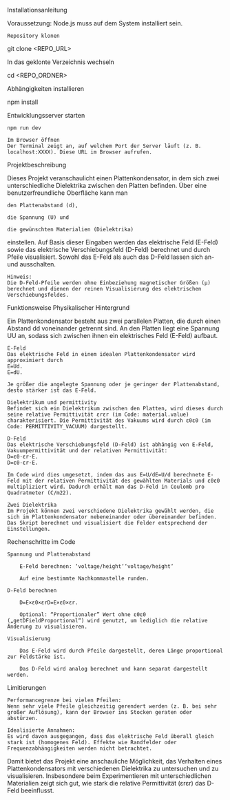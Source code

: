 Installationsanleitung

Voraussetzung: Node.js muss auf dem System installiert sein.

    Repository klonen

git clone <REPO_URL>

In das geklonte Verzeichnis wechseln

cd <REPO_ORDNER>

Abhängigkeiten installieren

npm install

Entwicklungsserver starten

    npm run dev

    Im Browser öffnen
    Der Terminal zeigt an, auf welchem Port der Server läuft (z. B. localhost:XXXX). Diese URL im Browser aufrufen.

Projektbeschreibung

Dieses Projekt veranschaulicht einen Plattenkondensator, in dem sich zwei unterschiedliche Dielektrika zwischen den Platten befinden. Über eine benutzerfreundliche Oberfläche kann man

    den Plattenabstand (d),

    die Spannung (U) und

    die gewünschten Materialien (Dielektrika)

einstellen. Auf Basis dieser Eingaben werden das elektrische Feld (E-Feld) sowie das elektrische Verschiebungsfeld (D-Feld) berechnet und durch Pfeile visualisiert. Sowohl das E-Feld als auch das D-Feld lassen sich an- und ausschalten.

    Hinweis:
    Die D-Feld-Pfeile werden ohne Einbeziehung magnetischer Größen (µ) berechnet und dienen der reinen Visualisierung des elektrischen Verschiebungsfeldes.

Funktionsweise
Physikalischer Hintergrund

Ein Plattenkondensator besteht aus zwei parallelen Platten, die durch einen Abstand dd voneinander getrennt sind. An den Platten liegt eine Spannung UU an, sodass sich zwischen ihnen ein elektrisches Feld (E-Feld) aufbaut.

    E-Feld
    Das elektrische Feld in einem idealen Plattenkondensator wird approximiert durch
    E=Ud.
    E=dU​.

    Je größer die angelegte Spannung oder je geringer der Plattenabstand, desto stärker ist das E-Feld.

    Dielektrikum und permittivity
    Befindet sich ein Dielektrikum zwischen den Platten, wird dieses durch seine relative Permittivität εrεr​ (im Code: material.value) charakterisiert. Die Permittivität des Vakuums wird durch ε0ε0​ (im Code: PERMITTIVITY_VACUUM) dargestellt.

    D-Feld
    Das elektrische Verschiebungsfeld (D-Feld) ist abhängig von E-Feld, Vakuumpermittivität und der relativen Permittivität:
    D=ε0⋅εr⋅E.
    D=ε0​⋅εr​⋅E.

    Im Code wird dies umgesetzt, indem das aus E=U/dE=U/d berechnete E-Feld mit der relativen Permittivität des gewählten Materials und ε0ε0​ multipliziert wird. Dadurch erhält man das D-Feld in Coulomb pro Quadratmeter (C/m22).

    Zwei Dielektrika
    Im Projekt können zwei verschiedene Dielektrika gewählt werden, die sich im Plattenkondensator nebeneinander oder übereinander befinden. Das Skript berechnet und visualisiert die Felder entsprechend der Einstellungen.

Rechenschritte im Code

    Spannung und Plattenabstand

        E-Feld berechnen: ‘voltage/height‘‘voltage/height‘

        Auf eine bestimmte Nachkommastelle runden.

    D-Feld berechnen

        D=E×ε0×εrD=E×ε0​×εr​.

        Optional: “Proportionaler” Wert ohne ε0ε0​ („getDFieldProportional“) wird genutzt, um lediglich die relative Änderung zu visualisieren.

    Visualisierung

        Das E-Feld wird durch Pfeile dargestellt, deren Länge proportional zur Feldstärke ist.

        Das D-Feld wird analog berechnet und kann separat dargestellt werden.

Limitierungen

    Performancegrenze bei vielen Pfeilen:
    Wenn sehr viele Pfeile gleichzeitig gerendert werden (z. B. bei sehr großer Auflösung), kann der Browser ins Stocken geraten oder abstürzen.

    Idealisierte Annahmen:
    Es wird davon ausgegangen, dass das elektrische Feld überall gleich stark ist (homogenes Feld). Effekte wie Randfelder oder Frequenzabhängigkeiten werden nicht betrachtet.

Damit bietet das Projekt eine anschauliche Möglichkeit, das Verhalten eines Plattenkondensators mit verschiedenen Dielektrika zu untersuchen und zu visualisieren. Insbesondere beim Experimentieren mit unterschiedlichen Materialien zeigt sich gut, wie stark die relative Permittivität (εrεr​) das D-Feld beeinflusst.